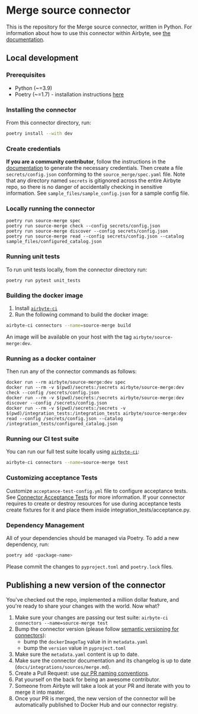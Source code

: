 # Merge source connector


This is the repository for the Merge source connector, written in Python.
For information about how to use this connector within Airbyte, see [the documentation](https://docs.airbyte.com/integrations/sources/merge).

## Local development

### Prerequisites
* Python (~=3.9)
* Poetry (~=1.7) - installation instructions [here](https://python-poetry.org/docs/#installation)


### Installing the connector
From this connector directory, run:
```bash
poetry install --with dev
```


### Create credentials
**If you are a community contributor**, follow the instructions in the [documentation](https://docs.airbyte.com/integrations/sources/merge)
to generate the necessary credentials. Then create a file `secrets/config.json` conforming to the `source_merge/spec.yaml` file.
Note that any directory named `secrets` is gitignored across the entire Airbyte repo, so there is no danger of accidentally checking in sensitive information.
See `sample_files/sample_config.json` for a sample config file.


### Locally running the connector
```
poetry run source-merge spec
poetry run source-merge check --config secrets/config.json
poetry run source-merge discover --config secrets/config.json
poetry run source-merge read --config secrets/config.json --catalog sample_files/configured_catalog.json
```

### Running unit tests
To run unit tests locally, from the connector directory run:
```
poetry run pytest unit_tests
```

### Building the docker image
1. Install [`airbyte-ci`](https://github.com/airbytehq/airbyte/blob/master/airbyte-ci/connectors/pipelines/README.md)
2. Run the following command to build the docker image:
```bash
airbyte-ci connectors --name=source-merge build
```

An image will be available on your host with the tag `airbyte/source-merge:dev`.


### Running as a docker container
Then run any of the connector commands as follows:
```
docker run --rm airbyte/source-merge:dev spec
docker run --rm -v $(pwd)/secrets:/secrets airbyte/source-merge:dev check --config /secrets/config.json
docker run --rm -v $(pwd)/secrets:/secrets airbyte/source-merge:dev discover --config /secrets/config.json
docker run --rm -v $(pwd)/secrets:/secrets -v $(pwd)/integration_tests:/integration_tests airbyte/source-merge:dev read --config /secrets/config.json --catalog /integration_tests/configured_catalog.json
```

### Running our CI test suite
You can run our full test suite locally using [`airbyte-ci`](https://github.com/airbytehq/airbyte/blob/master/airbyte-ci/connectors/pipelines/README.md):
```bash
airbyte-ci connectors --name=source-merge test
```

### Customizing acceptance Tests
Customize `acceptance-test-config.yml` file to configure acceptance tests. See [Connector Acceptance Tests](https://docs.airbyte.com/connector-development/testing-connectors/connector-acceptance-tests-reference) for more information.
If your connector requires to create or destroy resources for use during acceptance tests create fixtures for it and place them inside integration_tests/acceptance.py.

### Dependency Management
All of your dependencies should be managed via Poetry. 
To add a new dependency, run:
```bash
poetry add <package-name>
```

Please commit the changes to `pyproject.toml` and `poetry.lock` files.

## Publishing a new version of the connector
You've checked out the repo, implemented a million dollar feature, and you're ready to share your changes with the world. Now what?
1. Make sure your changes are passing our test suite: `airbyte-ci connectors --name=source-merge test`
2. Bump the connector version (please follow [semantic versioning for connectors](https://docs.airbyte.com/contributing-to-airbyte/resources/pull-requests-handbook/#semantic-versioning-for-connectors)): 
    - bump the `dockerImageTag` value in in `metadata.yaml`
    - bump the `version` value in `pyproject.toml`
3. Make sure the `metadata.yaml` content is up to date.
4. Make sure the connector documentation and its changelog is up to date (`docs/integrations/sources/merge.md`).
5. Create a Pull Request: use [our PR naming conventions](https://docs.airbyte.com/contributing-to-airbyte/resources/pull-requests-handbook/#pull-request-title-convention).
6. Pat yourself on the back for being an awesome contributor.
7. Someone from Airbyte will take a look at your PR and iterate with you to merge it into master.
8. Once your PR is merged, the new version of the connector will be automatically published to Docker Hub and our connector registry.
